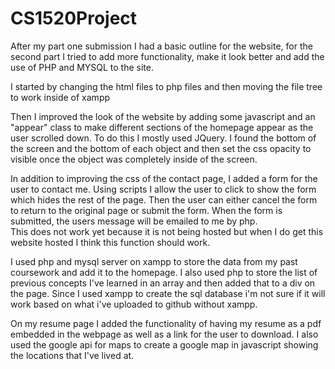 # CS1520Project

After my part one submission I had a basic outline for the website, for the second part I tried to add more functionality,
make it look better and add the use of PHP and MYSQL to the site.

I started by changing the html files to php files and then moving the file tree to work inside of xampp

Then I improved the look of the website by adding some javascript and an "appear" class to make different sections of the
homepage appear as the user scrolled down.  To do this I mostly used JQuery.  I found the bottom of the screen and the 
bottom of each object and then set the css opacity to visible once the object was completely inside of the screen.

In addition to improving the css of the contact page, I added a form for the user to contact me.  Using scripts I allow
the user to click to show the form which hides the rest of the page.  Then the user can either cancel the form to return 
to the original page or submit the form.  When the form is submitted, the users message will be emailed to me by php.  
This does not work yet because it is not being hosted but when I do get this website hosted I think this function should
work.

I used php and mysql server on xampp to store the data from my past coursework and add it to the homepage.  I also used 
php to store the list of previous concepts I've learned in an array and then added that to a div on the page.  Since I used xampp to create the sql database i'm not sure if it will work based on what i've uploaded to github without xampp.

On my resume page I added the functionality of having my resume as a pdf embedded in the webpage as well as a link for the 
user to download.  I also used the google api for maps to create a google map in javascript showing the locations that I've lived at.
